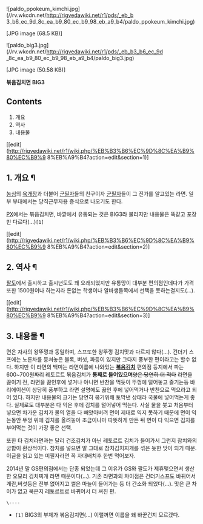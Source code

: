 ![paldo_ppokeum_kimchi.jpg](//rv.wkcdn.net/http://rigvedawiki.net/r1/pds/_eb_b
3_b6_ec_9d_8c_ea_b9_80_ec_b9_98_eb_a9_b4/paldo_ppokeum_kimchi.jpg)

[JPG image (68.5 KB)]

![paldo_big3.jpg](//rv.wkcdn.net/http://rigvedawiki.net/r1/pds/_eb_b3_b6_ec_9d
_8c_ea_b9_80_ec_b9_98_eb_a9_b4/paldo_big3.jpg)

[JPG image (50.58 KB)]

**볶음김치면**
**BIG3**

## Contents

    

1. 개요 
2. 역사 
3. 내용물 

[[edit](http://rigvedawiki.net/r1/wiki.php/%EB%B3%B6%EC%9D%8C%EA%B9%80%EC%B9%9
8%EB%A9%B4?action=edit&section=1)]

## 1. 개요 ¶

[농심](%EB%86%8D%EC%8B%AC.md)의 [육개장](%EC%9C%A1%EA%B0%9C%EC%9E%A5.md)과 더불어
[군필자](%EA%B5%B0%ED%95%84%EC%9E%90.md)들의 친구이자
[군필자](%EA%B5%B0%ED%95%84%EC%9E%90.md)들이 그 진가를 알고있는 라면. 일부 부대에서는 당직근무자용 증식으로
나오기도 한다.

  

[PX](PX.md)에서는 볶음김치면, 바깥에서 유통되는 것은 BIG3라 불리지만 내용물은 똑같고 포장만 다르다(...)`[1]`

  

[[edit](http://rigvedawiki.net/r1/wiki.php/%EB%B3%B6%EC%9D%8C%EA%B9%80%EC%B9%9
8%EB%A9%B4?action=edit&section=2)]

## 2. 역사 ¶

[팔도](%ED%8C%94%EB%8F%84.md)에서 출시하고 출시년도도 꽤 오래되었지만 유통망이 대부분 편의점인데다가 가격또한
1500원이나 하는지라 돈없는 학생이나 알바생들쪽에서 선택을 못하는걸지도(...).

  

[[edit](http://rigvedawiki.net/r1/wiki.php/%EB%B3%B6%EC%9D%8C%EA%B9%80%EC%B9%9
8%EB%A9%B4?action=edit&section=3)]

## 3. 내용물 ¶

면은 자사의 왕뚜껑과 동일하며, 스프또한 왕뚜껑 김치맛과 다르지 않다(...). 건더기 스프에는 노른차를 뭉쳐놓은 블록, 버섯, 파등이
있지만 그다지 풍부한 편이라고는 할수 없다. 하지만 이 라면의 백미는 라면이름에 나와있는
**[볶음김치](%EB%B3%B6%EC%9D%8C%EA%B9%80%EC%B9%98.md)** 편의점 등지에서 파는 600~700원짜리
레토르트 볶음김치가 **통째로 들어있으며**<del>양은 당연히 더 적다</del> 라면을 끓이기 전, 라면을 끓인후에 넣거나 아니면 반찬을
먹듯이 뚜껑에 덜어놓고 즐기는등 바리에이션이 상당히 풍부하고 라면 설명에도 끓인 후에 넣어먹거나 반찬으로 먹으라고 되어 있다. 하지만
내용물의 크기는 당연히 볶기위해 토막낸 상태라 국물에 넣어먹는게 좋다. 실제로도 대부분은 다 익은 후에 김치를 털어넣어 먹는다. 사실 물을
붓고 처음부터 넣으면 차가운 김치가 물의 열을 다 빼앗아버려 면이 제대로 익지 못하기 때문에 면이 익는동안 뚜껑 위에 김치를 올려놓아
조금이나마 따뜻하게 만든 뒤 면이 다 익으면 김치를 부어먹는 것이 가장 좋은 선택.

  

또한 타 김치라면과는 달리 건조김치가 아닌 레토르트 김치가 들어가서 그런지 참치와의 궁합이 환상적이다. 참치를 넣으면 말 그대로
참치김치찌개를 섞은 듯한 맛이 되기 때문. 이글을 읽고 있는 미필자라면 꼭 자대배치후 한번 먹어보자.

  

2014년 말 GS편의점에서는 단종 되었는데 그 이유가 GS와 팔도가 제휴맺으면서 생산한 오모리 김치찌개 라면 때문이다(...). 기존
라면과의 차이점은 건더기스프도 바뀌어서 계란,버섯등은 전부 없어지고 썰은 마늘이 들어가는 등 더 간소화 되었다(...). 맛은 큰 차이가
없고 묵은지 레토르트로 바뀌어서 더 셔진 편.

  

`\----`

  * `[1]` BIG3의 부제가 볶음김치면(...) 이럴꺼면 이름을 왜 바꾼건지 모르겠다.

